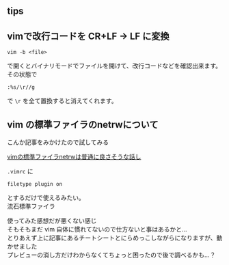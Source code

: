tips
---

## vimで改行コードを CR+LF -> LF に変換

```
vim -b <file>
```

で開くとバイナリモードでファイルを開けて、改行コードなどを確認出来ます。  
その状態で

```
:%s/\r//g
```

で `\r` を全て置換すると消えてくれます。

## vim の標準ファイラのnetrwについて

こんか記事をみかけたので試してみる

[vimの標準ファイラnetrwは普通に良さそうな話し](https://qiita.com/gorilla0513/items/bf2f78dfec67242f5bcf)

`.vimrc` に

```
filetype plugin on
```

とするだけで使えるみたい。  
流石標準ファイラ

使ってみた感想だが悪くない感じ  
そもそもまだ vim 自体に慣れてないので仕方ないと事はあるかと…  
とりあえず上に記事にあるチートシートとにらめっこしながらになりますが、動かせました  
プレビューの消し方だけわからなくてちょっと困ったので後で調べるかも…？
